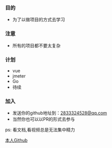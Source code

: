 ### 目的
- 为了以做项目的方式去学习

### 注意
- 所有的项目都不要太复杂

### 计划
- vue
- jmeter
- Go
- 待续

### 加入
- 发送你的github地址到：2833324528@qq.com
- 当然你也可以以PR的形式去参与


ps: 看文档,看视频总是无法集中精力

[本人Github](https://github.com/common-learning)
